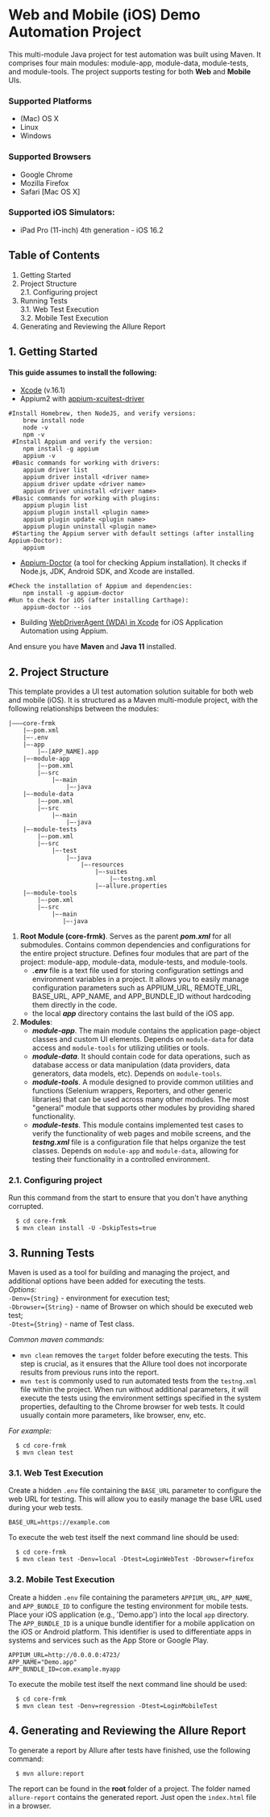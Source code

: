 # Web and Mobile (iOS) Demo Automation Project

This multi-module Java project for test automation was built using Maven. It comprises four main modules: module-app, module-data, module-tests, and module-tools. The project supports testing for both **Web** and **Mobile** UIs.<br/>

### Supported Platforms
* (Mac) OS X
* Linux
* Windows

### Supported Browsers
* Google Chrome
* Mozilla Firefox
* Safari [Mac OS X]

### Supported iOS Simulators:
* iPad Pro (11-inch) 4th generation - iOS 16.2

## Table of Contents
1. Getting Started<br/>
2. Project Structure<br/>
2.1. Configuring project
3. Running Tests<br/>
3.1. Web Test Execution<br/>
3.2. Mobile Test Execution<br/>
4. Generating and Reviewing the Allure Report<br/>

## 1. Getting Started
#### This guide assumes to install the following:
* [Xcode](https://developer.apple.com/documentation/safari-developer-tools/installing-xcode-and-simulators) (v.16.1)<br/>
* Appium2 with [appium-xcuitest-driver](https://github.com/appium/appium-xcuitest-driver)<br/>
```
#Install Homebrew, then NodeJS, and verify versions:
    brew install node
    node -v
    npm -v
 #Install Appium and verify the version:
    npm install -g appium
    appium -v
 #Basic commands for working with drivers:
    appium driver list
    appium driver install <driver name>
    appium driver update <driver name>
    appium driver uninstall <driver name>
 #Basic commands for working with plugins:
    appium plugin list
    appium plugin install <plugin name>
    appium plugin update <plugin name>
    appium plugin uninstall <plugin name>
 #Starting the Appium server with default settings (after installing Appium-Doctor):
    appium
  ```
* [Appium-Doctor](https://www.npmjs.com/package/appium-doctor) (a tool for checking Appium installation). It checks if Node.js, JDK, Android SDK, and Xcode are installed.<br/>
```
#Check the installation of Appium and dependencies:
    npm install -g appium-doctor
#Run to check for iOS (after installing Carthage):
    appium-doctor --ios
```
* Building [WebDriverAgent (WDA) in Xcode](https://medium.com/@begunova/automating-real-ios-devices-with-appium-1fa729b58f51) for iOS Application Automation using Appium.<br/>
  
And ensure you have **Maven** and **Java 11** installed.<br/>

## 2. Project Structure
This template provides a UI test automation solution suitable for both web and mobile (iOS). It is structured as a Maven multi-module project, with the following relationships between the modules:<br/>
```
|———core-frmk
    |—-pom.xml
    |—-.env
    |—-app
        |—-[APP_NAME].app
    |—-module-app
        |—-pom.xml
        |—-src
            |—-main
                |—-java
    |—-module-data
        |—-pom.xml
        |—-src
            |—-main
                |—-java
    |—-module-tests
        |—-pom.xml
        |—-src
            |—-test
                |—-java
                    |—-resources
                        |—-suites
                            |—-testng.xml
                        |—-allure.properties
    |—-module-tools
        |—-pom.xml
        |—-src
            |—-main
               |—-java
```
1. **Root Module (core-frmk)**. Serves as the parent ***pom.xml*** for all submodules. Contains common dependencies and configurations for the entire project structure. Defines four modules that are part of the project: module-app, module-data, module-tests, and module-tools.<br/>
    - ***.env*** file is a text file used for storing configuration settings and environment variables in a project. It allows you to easily manage configuration parameters such as APPIUM_URL, REMOTE_URL, BASE_URL, APP_NAME, and APP_BUNDLE_ID without hardcoding them directly in the code.<br/>
    - the local ***app*** directory contains the last build of the iOS app.<br/>
2. **Modules**:
    - ***module-app***. The main module contains the application page-object classes and custom UI elements. Depends on `module-data` for data access and `module-tools` for utilizing utilities or tools.<br/>
    - ***module-data***. It should contain code for data operations, such as database access or data manipulation (data providers, data generators, data models, etc). Depends on `module-tools`.<br/>
    - ***module-tools***. A module designed to provide common utilities and functions (Selenium wrappers, Reporters, and other generic libraries) that can be used across many other modules. The most "general" module that supports other modules by providing shared functionality.<br/>
    - ***module-tests***. This module contains implemented test cases to verify the functionality of web pages and mobile screens, and the ***testng.xml*** file is a configuration file that helps organize the test classes. Depends on `module-app` and `module-data`, allowing for testing their functionality in a controlled environment.<br/>

### 2.1. Configuring project
Run this command from the start to ensure that you don't have anything corrupted.<br/>

      $ cd core-frmk
      $ mvn clean install -U -DskipTests=true

## 3. Running Tests
Maven is used as a tool for building and managing the project, and additional options have been added for executing the tests.<br/>
*Options:*<br/>
`-Denv={String}` - environment for execution test;<br/>
`-Dbrowser={String}` - name of Browser on which should be executed web test;<br/>
`-Dtest={String}` - name of Test class.<br/>

*Common maven commands:*
- `mvn clean` removes the `target` folder before executing the tests. This step is crucial, as it ensures that the Allure tool does not incorporate results from previous runs into the report.<br/>
- `mvn test` is commonly used to run automated tests from the `testng.xml` file within the project. When run without additional parameters, it will execute the tests using the environment settings specified in the system properties, defaulting to the Chrome browser for web tests. It could usually contain more parameters, like browser, env, etc.<br/>

*For example:*

      $ cd core-frmk
      $ mvn clean test

### 3.1. Web Test Execution
Create a hidden `.env` file containing the `BASE_URL` parameter to configure the web URL for testing. This will allow you to easily manage the base URL used during your web tests.<br/>
```
BASE_URL=https://example.com
```
To execute the web test itself the next command line should be used:<br/>

      $ cd core-frmk
      $ mvn clean test -Denv=local -Dtest=LoginWebTest -Dbrowser=firefox

### 3.2. Mobile Test Execution
Create a hidden `.env` file containing the parameters `APPIUM_URL`, `APP_NAME`, and `APP_BUNDLE_ID` to configure the testing environment for mobile tests.<br/>
Place your iOS application (e.g., 'Demo.app') into the local `app` directory.<br/>
The `APP_BUNDLE_ID` is a unique bundle identifier for a mobile application on the iOS or Android platform. This identifier is used to differentiate apps in systems and services such as the App Store or Google Play.<br/>
```
APPIUM_URL=http://0.0.0.0:4723/
APP_NAME="Demo.app"
APP_BUNDLE_ID=com.example.myapp
```
To execute the mobile test itself the next command line should be used:<br/>

      $ cd core-frmk
      $ mvn clean test -Denv=regression -Dtest=LoginMobileTest

## 4. Generating and Reviewing the Allure Report
To generate a report by Allure after tests have finished, use the following command:<br/>

      $ mvn allure:report

The report can be found in the **root** folder of a project. The folder named `allure-report` contains the generated report. Just open the `index.html` file in a browser.<br/>

